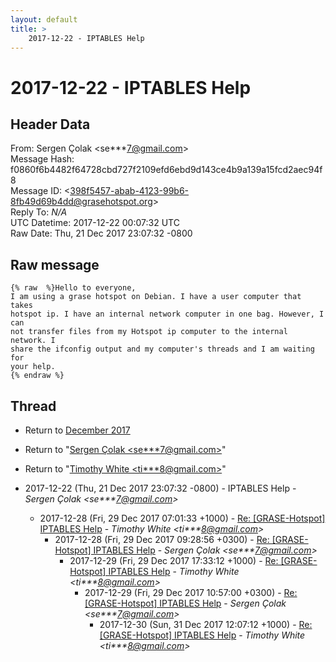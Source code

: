 ```yaml
---
layout: default
title: >
    2017-12-22 - IPTABLES Help
---
```


# 2017-12-22 - IPTABLES Help

## Header Data

From: Sergen Çolak \<se***7@gmail.com\><br>
Message Hash: f0860f6b4482f64728cbd727f2109efd6ebd9d143ce4b9a139a15fcd2aec94f8<br>
Message ID: \<398f5457-abab-4123-99b6-8fb49d69b4dd@grasehotspot.org\><br>
Reply To: _N/A_<br>
UTC Datetime: 2017-12-22 00:07:32 UTC<br>
Raw Date: Thu, 21 Dec 2017 23:07:32 -0800<br>

## Raw message

```
{% raw  %}Hello to everyone,
I am using a grase hotspot on Debian. I have a user computer that takes 
hotspot ip. I have an internal network computer in one bag. However, I can 
not transfer files from my Hotspot ip computer to the internal network. I 
share the ifconfig output and my computer's threads and I am waiting for 
your help.
{% endraw %}
```

## Thread

+ Return to [December 2017](/archive/2017/12)

+ Return to "[Sergen Çolak <se***7<span>@</span>gmail.com>](/authors/se___7_at_gmail_com)"
+ Return to "[Timothy White <ti***8<span>@</span>gmail.com>](/authors/ti___8_at_gmail_com)"

+ 2017-12-22 (Thu, 21 Dec 2017 23:07:32 -0800) - IPTABLES Help - _Sergen Çolak \<se***7@gmail.com\>_
  + 2017-12-28 (Fri, 29 Dec 2017 07:01:33 +1000) - [Re: [GRASE-Hotspot] IPTABLES Help](/archive/2017/12/56ff139ca2ce4c7363fdb69e2a3d909cdba47e90910a344f0eac5139bc502cfe) - _Timothy White \<ti***8@gmail.com\>_
    + 2017-12-28 (Fri, 29 Dec 2017 09:28:56 +0300) - [Re: [GRASE-Hotspot] IPTABLES Help](/archive/2017/12/cfcdb3cb54f6bbc877a44babd71c1132e2b1862550ad62bf4b2b2e1b0185d2fa) - _Sergen Çolak \<se***7@gmail.com\>_
      + 2017-12-29 (Fri, 29 Dec 2017 17:33:12 +1000) - [Re: [GRASE-Hotspot] IPTABLES Help](/archive/2017/12/b8e1fa715b5a30b63dcc67538c5217149f633808e860eb0293fd5ca2d0ca4ca5) - _Timothy White \<ti***8@gmail.com\>_
        + 2017-12-29 (Fri, 29 Dec 2017 10:57:00 +0300) - [Re: [GRASE-Hotspot] IPTABLES Help](/archive/2017/12/1439d51e06c1a0eb8e5555841e69b64af399b1e1374c670f944c6ff95db0aa21) - _Sergen Çolak \<se***7@gmail.com\>_
          + 2017-12-30 (Sun, 31 Dec 2017 12:07:12 +1000) - [Re: [GRASE-Hotspot] IPTABLES Help](/archive/2017/12/be1dd7a8c76b595d9b2c731c4f055fa219f743c88248b9c841b2f4317ee80463) - _Timothy White \<ti***8@gmail.com\>_

